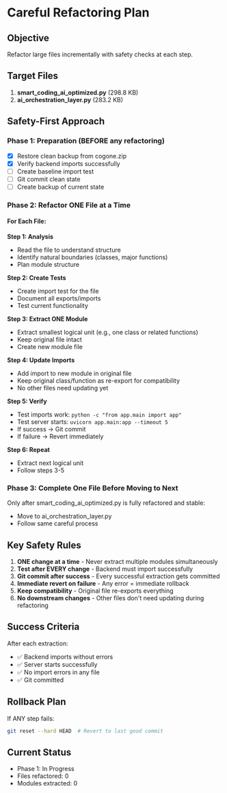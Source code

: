 # Careful Refactoring Plan

## Objective
Refactor large files incrementally with safety checks at each step.

## Target Files
1. **smart_coding_ai_optimized.py** (298.8 KB)
2. **ai_orchestration_layer.py** (283.2 KB)

## Safety-First Approach

### Phase 1: Preparation (BEFORE any refactoring)
- [x] Restore clean backup from cogone.zip
- [x] Verify backend imports successfully
- [ ] Create baseline import test
- [ ] Git commit clean state
- [ ] Create backup of current state

### Phase 2: Refactor ONE File at a Time

#### For Each File:

**Step 1: Analysis**
- Read the file to understand structure
- Identify natural boundaries (classes, major functions)
- Plan module structure

**Step 2: Create Tests**
- Create import test for the file
- Document all exports/imports
- Test current functionality

**Step 3: Extract ONE Module**
- Extract smallest logical unit (e.g., one class or related functions)
- Keep original file intact
- Create new module file

**Step 4: Update Imports**
- Add import to new module in original file
- Keep original class/function as re-export for compatibility
- No other files need updating yet

**Step 5: Verify**
- Test imports work: `python -c "from app.main import app"`
- Test server starts: `uvicorn app.main:app --timeout 5`
- If success → Git commit
- If failure → Revert immediately

**Step 6: Repeat**
- Extract next logical unit
- Follow steps 3-5

### Phase 3: Complete One File Before Moving to Next

Only after smart_coding_ai_optimized.py is fully refactored and stable:
- Move to ai_orchestration_layer.py
- Follow same careful process

## Key Safety Rules

1. **ONE change at a time** - Never extract multiple modules simultaneously
2. **Test after EVERY change** - Backend must import successfully
3. **Git commit after success** - Every successful extraction gets committed
4. **Immediate revert on failure** - Any error = immediate rollback
5. **Keep compatibility** - Original file re-exports everything
6. **No downstream changes** - Other files don't need updating during refactoring

## Success Criteria

After each extraction:
- ✅ Backend imports without errors
- ✅ Server starts successfully
- ✅ No import errors in any file
- ✅ Git committed

## Rollback Plan

If ANY step fails:
```bash
git reset --hard HEAD  # Revert to last good commit
```

## Current Status
- Phase 1: In Progress
- Files refactored: 0
- Modules extracted: 0

